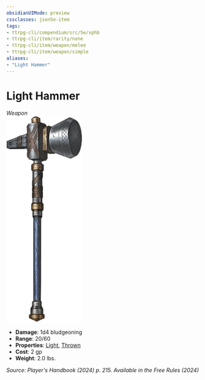 ```yaml
---
obsidianUIMode: preview
cssclasses: json5e-item
tags:
- ttrpg-cli/compendium/src/5e/xphb
- ttrpg-cli/item/rarity/none
- ttrpg-cli/item/weapon/melee
- ttrpg-cli/item/weapon/simple
aliases: 
- "Light Hammer"
---
```

# Light Hammer
*Weapon*  
![](3-Mechanics/CLI/items/img/light-hammer.webp#right)

- **Damage**: 1d4 bludgeoning
- **Range**: 20/60
- **Properties**: [Light](3-Mechanics/CLI/rules/item-properties.md#Light), [Thrown](3-Mechanics/CLI/rules/item-properties.md#Thrown)
- **Cost**: 2 gp
- **Weight**: 2.0 lbs.

*Source: Player's Handbook (2024) p. 215. Available in the Free Rules (2024)*